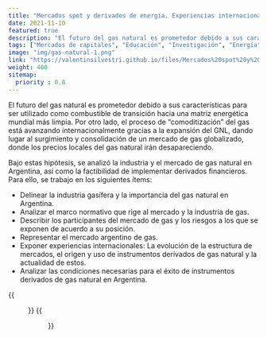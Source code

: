 ```yaml
---
title: "Mercados spot y derivados de energía. Experiencias internacionales. Desarrollo en Argentina."
date: 2021-11-10
featured: true
description: "El futuro del gas natural es prometedor debido a sus características para ser utilizado como combustible de transición hacia una matriz energética mundial más limpia. Por otro lado, el proceso de “comoditización” del gas está avanzando internacionalmente gracias a la expansión del GNL, dando lugar al surgimiento y consolidación de un mercado de gas globalizado, donde los precios locales del gas natural irán desapareciendo. Bajo estas hipótesis, se analizó la industria y el mercado de gas natural en Argentina, así como la factibilidad de implementar derivados financieros."
tags: ["Mercados de capitales", "Educación", "Investigación", "Energía"]
image: "img/gas-natural-1.png"
link: "https://valentinsilvestri.github.io/files/Mercados%20spot%20y%20derivados%20de%20energ%C3%ADa.%20Experiencias%20internacionales%20y%20desarrollo%20en%20Argentina.pdf"
weight: 400
sitemap:
  priority : 0.8
---
```


El futuro del gas natural es prometedor debido a sus características para ser utilizado como combustible de transición hacia una matriz energética mundial más limpia. Por otro lado, el proceso de “comoditización” del gas está avanzando internacionalmente gracias a la expansión del GNL, dando lugar al surgimiento y consolidación de un mercado de gas globalizado, donde los precios locales del gas natural irán desapareciendo.

Bajo estas hipótesis, se analizó la industria y el mercado de gas natural en Argentina, así como la factibilidad de implementar derivados financieros. Para ello, se trabajo en los siguientes ítems:
- Delinear la industria gasífera y la importancia del gas natural en Argentina.
- Analizar el marco normativo que rige al mercado y la industria de gas.
- Describir los participantes del mercado de gas y los riesgos a los que se exponen de acuerdo a su posición.
- Representar el mercado argentino de gas.
- Exponer experiencias internacionales: La evolución de la estructura de mercados, el origen y uso de instrumentos derivados de gas natural y la actualidad de estos.
- Analizar las condiciones necesarias para el éxito de instrumentos derivados de gas natural en Argentina.

{{<figure src="/img/gas-natural-2.png" alt="Feasibility 1" width="100%">}}
{{<figure src="/img/gas-natural-3.png" alt="Feasibility 2" width="100%">}}